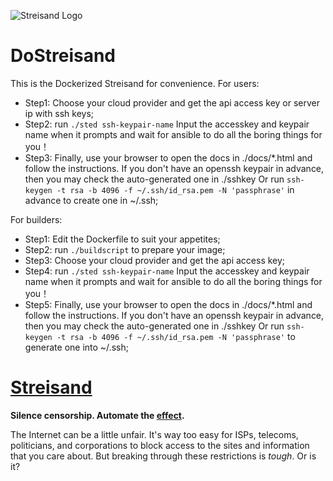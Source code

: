 ![Streisand Logo](https://raw.githubusercontent.com/jlund/streisand/master/logo.jpg "Automate the effect")


DoStreisand
=========

This is the Dockerized Streisand for convenience.
For users:
* Step1: Choose your cloud provider and get the api access key or server ip with ssh keys;
* Step2: run `./sted ssh-keypair-name`
         Input the accesskey and keypair name when it prompts and wait for ansible to do all the boring things for you！
* Step3: Finally, use your browser to open the docs in ./docs/*.html and follow the instructions.
         If you don't have an openssh keypair in advance, then you may check the auto-generated one in ./sshkey
         Or run `ssh-keygen -t rsa -b 4096 -f ~/.ssh/id_rsa.pem -N 'passphrase'` in advance to create one in ~/.ssh;

For builders:
* Step1: Edit the Dockerfile to suit your appetites;
* Step2: run `./buildscript` to prepare your image;
* Step3: Choose your cloud provider and get the api access key;
* Step4: run `./sted ssh-keypair-name`
         Input the accesskey and keypair name when it prompts and wait for ansible to do all the boring things for you！
* Step5: Finally, use your browser to open the docs in ./docs/*.html and follow the instructions.
         If you don't have an openssh keypair in advance, then you may check the auto-generated one in ./sshkey
         Or run `ssh-keygen -t rsa -b 4096 -f ~/.ssh/id_rsa.pem -N 'passphrase'` to generate one into ~/.ssh;

[Streisand](https://github.com/jlund/streisand)
=========

**Silence censorship. Automate the [effect](https://en.wikipedia.org/wiki/Streisand_effect).**

The Internet can be a little unfair. It's way too easy for ISPs, telecoms, politicians, and corporations to block access to the sites and information that you care about. But breaking through these restrictions is *tough*. Or is it?

